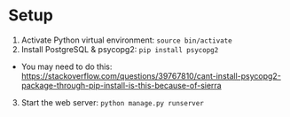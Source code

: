 # Setup
1. Activate Python virtual environment: `source bin/activate`
2. Install PostgreSQL & psycopg2: `pip install psycopg2`
  - You may need to do this: https://stackoverflow.com/questions/39767810/cant-install-psycopg2-package-through-pip-install-is-this-because-of-sierra
3. Start the web server: `python manage.py runserver`